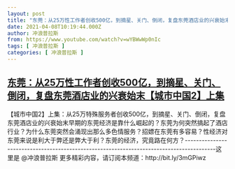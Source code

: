 ```yaml
---
layout: post
title: "东莞：从25万性工作者创收500亿，到摘星、关门、倒闭，复盘东莞酒店业的兴衰始末【城市中国2】上集"
date: 2021-04-08T10:19:44.000Z
author: 冲浪普拉斯
from: https://www.youtube.com/watch?v=wYBWwWp0nIc
tags: [ 冲浪普拉斯 ]
categories: [ 冲浪普拉斯 ]
---
```

<!--1617877184000-->
[东莞：从25万性工作者创收500亿，到摘星、关门、倒闭，复盘东莞酒店业的兴衰始末【城市中国2】上集](https://www.youtube.com/watch?v=wYBWwWp0nIc)
------

<div>
【城市中国2】上集：从25万特殊服务者创收500亿，到摘星、关门、倒闭，复盘东莞酒店业的兴衰始末早期的东莞经济是靠什么崛起的？东莞为何突然搞起了酒店行业？为什么东莞突然会涌现出那么多色情服务？招嫖在东莞有多容易？性经济对东莞来说是利大于弊还是弊大于利？东莞的经济，究竟路在何方？-----------------------------------------------------------------------------------------这里是  @冲浪普拉斯     更多精彩内容，请订阅本频道：http://bit.ly/3mGPiwz
</div>
